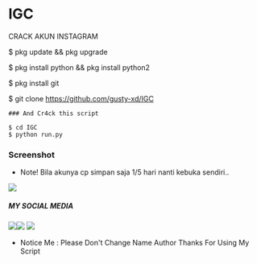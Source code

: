 # IGC
CRACK AKUN INSTAGRAM




$ pkg update && pkg upgrade

$ pkg install python && pkg install python2

$ pkg install git

$ git clone https://github.com/gusty-xd/IGC
```
### And Cr4ck this script

$ cd IGC
$ python run.py
```

### Screenshot
* Note! Bila akunya cp simpan saja 1/5 hari nanti kebuka sendiri..
<img src="https://github.com/mhmdbadru-23/IGC/blob/main/Image.jpg" />

##### MY SOCIAL MEDIA

[![](https://img.shields.io/badge/Facebook-blue?logo=Facebook&logoColor=blue&labelColor=white)](https://www.facebook.com/biehta.ceutee.3)[![](https://img.shields.io/badge/Instagram-red?logo=Instagram&logoColor=red&labelColor=white)](https://www.instagram.com/Mhmdbadru23/) [![](https://img.shields.io/badge/Whatsapp-CHAT-red?logo=Whatsapp&logoColor=Brightgreen&labelColor=white)](https://wa.me/6283832629797?text=Asalamualaikum+bang)

* Notice Me : Please Don't Change Name Author
Thanks For Using My Script
